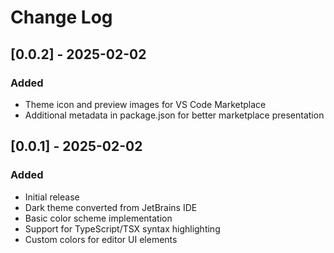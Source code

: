 # Change Log

## [0.0.2] - 2025-02-02
### Added
- Theme icon and preview images for VS Code Marketplace
- Additional metadata in package.json for better marketplace presentation

## [0.0.1] - 2025-02-02
### Added
- Initial release
- Dark theme converted from JetBrains IDE
- Basic color scheme implementation
- Support for TypeScript/TSX syntax highlighting
- Custom colors for editor UI elements
